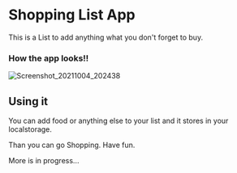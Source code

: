 # Shopping List App

This is a List to add anything what you don't forget to buy.

### How the app looks!!
![Screenshot_20211004_202438](https://user-images.githubusercontent.com/83106116/135874052-9f5cb57c-9154-4be0-a937-cda8f095a5cd.png)


## Using it

You can add food or anything else to your list and it stores in your localstorage.

Than you can go Shopping. Have fun.

More is in progress...
